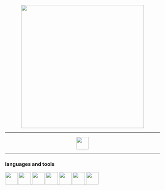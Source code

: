 <div id="header" align="center">
  <img src="https://github.com/lunasuzuki/lunasuzuki/assets/113134707/25fcfa14-b255-41e8-b2a3-295d07aace0d" width="400"/> <a href="https://www.linkedin.com/in/lunasuzuki/"></a>
</div>

---

<div id="socials" align="center">
  <a href="https://www.linkedin.com/in/lunasuzuki/">
    <img src="https://github.com/lunasuzuki/lunasuzuki/assets/113134707/995f77c2-2139-4214-95b2-089f8a018773" width="40"/>
  </a>
</div>

---
<h3>languages and tools</h3>
<div>
  <a href="https://docs.python.org/3/">
    <img src="https://github.com/lunasuzuki/lunasuzuki/assets/113134707/367771ff-f51c-4d96-bfb4-c11973185451" width="40">
  </a>
  <a href="https://docs.oracle.com/en/java/">
    <img src="https://github.com/lunasuzuki/lunasuzuki/assets/113134707/178ba70c-5386-4a17-8b61-0ca7c06d1b7d" width="40">
  </a>
  <a href="https://developer.mozilla.org/en-US/docs/Web/HTML">
    <img src="https://github.com/lunasuzuki/lunasuzuki/assets/113134707/4909c929-3712-4a93-912c-f10d92ee4b98" width="40">
  </a>
  <a href="https://developer.mozilla.org/en-US/docs/Web/CSS">
    <img src="https://github.com/lunasuzuki/lunasuzuki/assets/113134707/536aac17-1df6-4b08-8483-fc447ca3840c" width="40">
  </a>
  <a href="https://devdocs.io/c/">
    <img src="https://github.com/lunasuzuki/lunasuzuki/assets/113134707/28eedbe1-87f5-44fb-8df4-4ac3430bba69" width="40">
  </a>
  <a href="https://docs.unity.com/">
    <img src="https://github.com/lunasuzuki/lunasuzuki/assets/113134707/573089e7-1ada-4bf9-b0a5-63305f479000" width="40">
  </a>
  <a href="https://manual.gamemaker.io/monthly/en/">
    <img src="https://github.com/lunasuzuki/lunasuzuki/assets/113134707/bf2f7e6e-3c1f-4f5d-8adb-f4ce3acd3123" width="40">
  </a>
</div>







